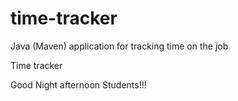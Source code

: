 # time-tracker
Java (Maven) application for tracking time on the job

Time tracker

Good Night afternoon Students!!!
